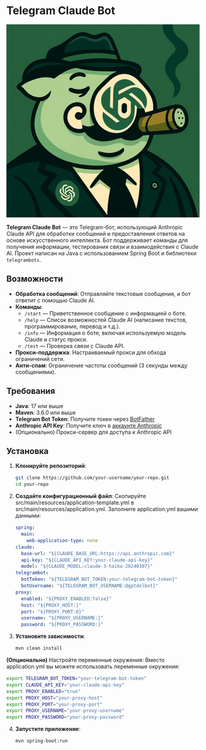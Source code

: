 # Telegram Claude Bot

![Bot Logo](img_start.png)

**Telegram Claude Bot** — это Telegram-бот, использующий Anthropic Claude API для обработки сообщений и предоставления ответов на основе искусственного интеллекта. Бот поддерживает команды для получения информации, тестирования связи и взаимодействия с Claude AI. Проект написан на Java с использованием Spring Boot и библиотеки `telegrambots`.

## Возможности

- **Обработка сообщений**: Отправляйте текстовые сообщения, и бот ответит с помощью Claude AI.
- **Команды**:
  - `/start` — Приветственное сообщение с информацией о боте.
  - `/help` — Список возможностей Claude AI (написание текстов, программирование, перевод и т.д.).
  - `/info` — Информация о боте, включая используемую модель Claude и статус прокси.
  - `/test` — Проверка связи с Claude API.
- **Прокси-поддержка**: Настраиваемый прокси для обхода ограничений сети.
- **Анти-спам**: Ограничение частоты сообщений (3 секунды между сообщениями).

## Требования

- **Java**: 17 или выше
- **Maven**: 3.6.0 или выше
- **Telegram Bot Token**: Получите токен через [BotFather](https://t.me/BotFather)
- **Anthropic API Key**: Получите ключ в [аккаунте Anthropic](https://www.anthropic.com)
- (Опционально) Прокси-сервер для доступа к Anthropic API

## Установка

1. **Клонируйте репозиторий**:
   ```bash
   git clone https://github.com/your-username/your-repo.git
   cd your-repo
   ```
2. **Создайте конфигурационный файл**:
   Скопируйте src/main/resources/application-template.yml в src/main/resources/application.yml.
   Заполните application.yml вашими данными:
   ```yaml
   spring:
     main:
       web-application-type: none
   claude:
     base-url: "${CLAUDE_BASE_URL:https://api.anthropic.com}"
     api-key: "${CLAUDE_API_KEY:your-claude-api-key}"
     model: "${CLAUDE_MODEL:claude-3-haiku-20240307}"
   telegrambot:
     botToken: "${TELEGRAM_BOT_TOKEN:your-telegram-bot-token}"
     botUsername: "${TELEGRAM_BOT_USERNAME:@gptdelbot}"
   proxy:
     enabled: "${PROXY_ENABLED:false}"
     host: "${PROXY_HOST:}"
     port: "${PROXY_PORT:0}"
     username: "${PROXY_USERNAME:}"
     password: "${PROXY_PASSWORD:}"
   ```
3. **Установите зависимости**:

   ```bash
   mvn clean install
   ```

**(Опционально)** Настройте переменные окружения:
   Вместо application.yml вы можете использовать переменные окружения:
   ```bash
   export TELEGRAM_BOT_TOKEN="your-telegram-bot-token"
   export CLAUDE_API_KEY="your-claude-api-key"
   export PROXY_ENABLED="true"
   export PROXY_HOST="your-proxy-host"
   export PROXY_PORT="your-proxy-port"
   export PROXY_USERNAME="your-proxy-username"
   export PROXY_PASSWORD="your-proxy-password"
   ```

4. **Запустите приложение**:
   ```bash
   mvn spring-boot:run
   ```
